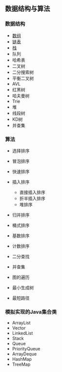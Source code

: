 ## 数据结构与算法

### 数据结构

   * [数组](https://blog.csdn.net/johnny901114/article/details/80158343)
   * [链表](https://blog.csdn.net/johnny901114/article/details/80351584)
   * [栈](https://blog.csdn.net/johnny901114/article/details/80373290)
   * 队列
   * 哈希表
   * 二叉树
   * 二分搜索树
   * 平衡二叉树
   * AVL
   * 红黑树
   * 哈夫曼树
   * Trie
   * 堆
   * 线段树
   * KD树
   * 并查集


### 算法

   * 选择排序
   * 冒泡排序
   * 快速排序
   * 插入排序
        * 直接插入排序
        * 折半插入排序
        * 堆排序

   * 归并排序
   * 桶式排序
   * 基数排序
   * 计数排序
   * 二分查找
   * 并查集
   * 图的遍历
   * 最小生成树
   * 最短路径

### 模拟实现的Java集合类

   * ArrayList
   * Vector
   * LinkedList
   * Stack
   * Queue
   * PriorityQueue
   * ArrayDeque
   * HashMap
   * TreeMap

